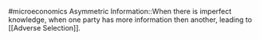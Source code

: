 #microeconomics 
Asymmetric Information::When there is imperfect knowledge, when one party has more information then another, leading to [[Adverse Selection]].